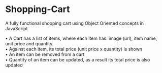 # Shopping-Cart
A fully functional shopping cart using Object Oriented concepts in JavaScript

• A Cart has a list of items, where each item has: image (url), item name, unit price and quantity. \
• Against each item, its total price (unit price x quantity) is shown \
• An item can be removed from a cart \
• Quantity of an item can be updated, as a result its total price is also updated 





